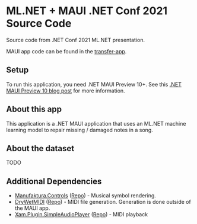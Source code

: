 # ML.NET + MAUI .NET Conf 2021 Source Code

Source code from .NET Conf 2021 ML.NET presentation.

MAUI app code can be found in the [transfer-app](https://github.com/luisquintanilla/dotnet-conf-2021-ml/tree/transfer-app).

## Setup

To run this application, you need .NET MAUI Preview 10+. See this [.NET MAUI Preview 10 blog post](https://devblogs.microsoft.com/dotnet/announcing-net-maui-preview-10/) for more information.

## About this app

This application is a .NET MAUI application that uses an ML.NET machine learning model to repair missing / damaged notes in a song.

## About the dataset

TODO

## Additional Dependencies

- [Manufaktura.Controls](http://manufaktura-controls.com/en-US/Articles/) ([Repo](https://bitbucket.org/Ajcek/manufakturalibraries/src/master/)) - Musical symbol rendering.
- [DryWetMIDI](https://melanchall.github.io/drywetmidi/) ([Repo](https://github.com/melanchall/drywetmidi)) - MIDI file generation. Generation is done outside of the MAUI app.
- [Xam.Plugin.SimpleAudioPlayer](https://www.nuget.org/packages/Xam.Plugin.SimpleAudioPlayer) ([Repo](https://github.com/adrianstevens/Xamarin-Plugins/tree/master/SimpleAudioPlayer)) - MIDI playback
